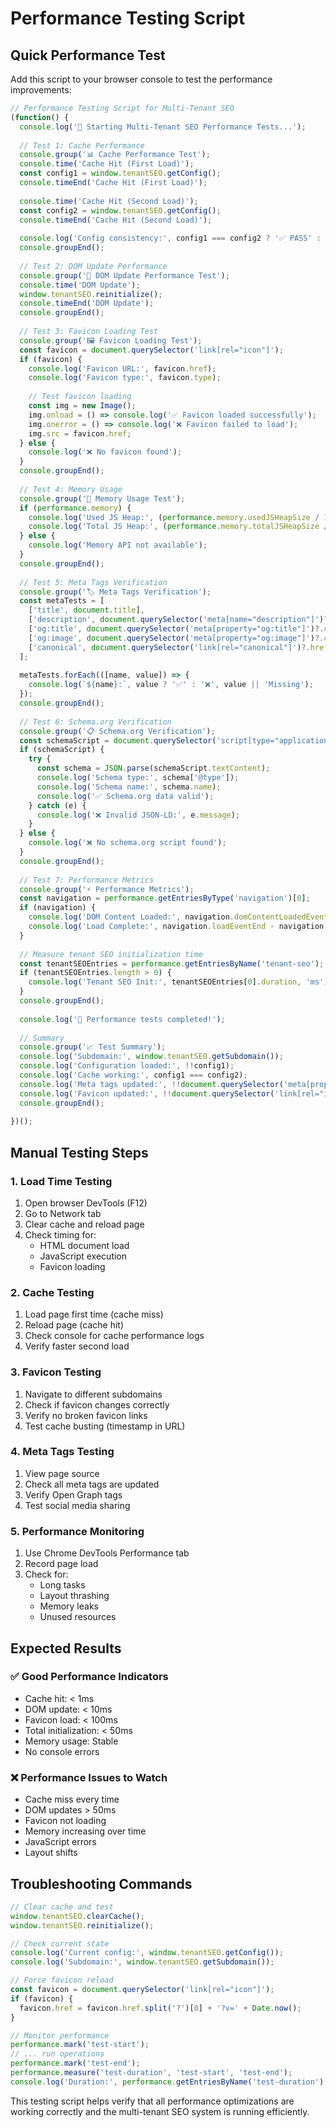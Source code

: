 # Performance Testing Script

## Quick Performance Test

Add this script to your browser console to test the performance improvements:

```javascript
// Performance Testing Script for Multi-Tenant SEO
(function() {
  console.log('🧪 Starting Multi-Tenant SEO Performance Tests...');
  
  // Test 1: Cache Performance
  console.group('📊 Cache Performance Test');
  console.time('Cache Hit (First Load)');
  const config1 = window.tenantSEO.getConfig();
  console.timeEnd('Cache Hit (First Load)');
  
  console.time('Cache Hit (Second Load)');
  const config2 = window.tenantSEO.getConfig();
  console.timeEnd('Cache Hit (Second Load)');
  
  console.log('Config consistency:', config1 === config2 ? '✅ PASS' : '❌ FAIL');
  console.groupEnd();
  
  // Test 2: DOM Update Performance
  console.group('🎨 DOM Update Performance Test');
  console.time('DOM Update');
  window.tenantSEO.reinitialize();
  console.timeEnd('DOM Update');
  console.groupEnd();
  
  // Test 3: Favicon Loading Test
  console.group('🖼️ Favicon Loading Test');
  const favicon = document.querySelector('link[rel="icon"]');
  if (favicon) {
    console.log('Favicon URL:', favicon.href);
    console.log('Favicon type:', favicon.type);
    
    // Test favicon loading
    const img = new Image();
    img.onload = () => console.log('✅ Favicon loaded successfully');
    img.onerror = () => console.log('❌ Favicon failed to load');
    img.src = favicon.href;
  } else {
    console.log('❌ No favicon found');
  }
  console.groupEnd();
  
  // Test 4: Memory Usage
  console.group('💾 Memory Usage Test');
  if (performance.memory) {
    console.log('Used JS Heap:', (performance.memory.usedJSHeapSize / 1024 / 1024).toFixed(2), 'MB');
    console.log('Total JS Heap:', (performance.memory.totalJSHeapSize / 1024 / 1024).toFixed(2), 'MB');
  } else {
    console.log('Memory API not available');
  }
  console.groupEnd();
  
  // Test 5: Meta Tags Verification
  console.group('🏷️ Meta Tags Verification');
  const metaTests = [
    ['title', document.title],
    ['description', document.querySelector('meta[name="description"]')?.content],
    ['og:title', document.querySelector('meta[property="og:title"]')?.content],
    ['og:image', document.querySelector('meta[property="og:image"]')?.content],
    ['canonical', document.querySelector('link[rel="canonical"]')?.href]
  ];
  
  metaTests.forEach(([name, value]) => {
    console.log(`${name}:`, value ? '✅' : '❌', value || 'Missing');
  });
  console.groupEnd();
  
  // Test 6: Schema.org Verification
  console.group('📋 Schema.org Verification');
  const schemaScript = document.querySelector('script[type="application/ld+json"]');
  if (schemaScript) {
    try {
      const schema = JSON.parse(schemaScript.textContent);
      console.log('Schema type:', schema['@type']);
      console.log('Schema name:', schema.name);
      console.log('✅ Schema.org data valid');
    } catch (e) {
      console.log('❌ Invalid JSON-LD:', e.message);
    }
  } else {
    console.log('❌ No schema.org script found');
  }
  console.groupEnd();
  
  // Test 7: Performance Metrics
  console.group('⚡ Performance Metrics');
  const navigation = performance.getEntriesByType('navigation')[0];
  if (navigation) {
    console.log('DOM Content Loaded:', navigation.domContentLoadedEventEnd - navigation.domContentLoadedEventStart, 'ms');
    console.log('Load Complete:', navigation.loadEventEnd - navigation.loadEventStart, 'ms');
  }
  
  // Measure tenant SEO initialization time
  const tenantSEOEntries = performance.getEntriesByName('tenant-seo');
  if (tenantSEOEntries.length > 0) {
    console.log('Tenant SEO Init:', tenantSEOEntries[0].duration, 'ms');
  }
  console.groupEnd();
  
  console.log('🎉 Performance tests completed!');
  
  // Summary
  console.group('📈 Test Summary');
  console.log('Subdomain:', window.tenantSEO.getSubdomain());
  console.log('Configuration loaded:', !!config1);
  console.log('Cache working:', config1 === config2);
  console.log('Meta tags updated:', !!document.querySelector('meta[property="og:title"]')?.content);
  console.log('Favicon updated:', !!document.querySelector('link[rel="icon"]')?.href);
  console.groupEnd();
  
})();
```

## Manual Testing Steps

### 1. **Load Time Testing**
1. Open browser DevTools (F12)
2. Go to Network tab
3. Clear cache and reload page
4. Check timing for:
   - HTML document load
   - JavaScript execution
   - Favicon loading

### 2. **Cache Testing**
1. Load page first time (cache miss)
2. Reload page (cache hit)
3. Check console for cache performance logs
4. Verify faster second load

### 3. **Favicon Testing**
1. Navigate to different subdomains
2. Check if favicon changes correctly
3. Verify no broken favicon links
4. Test cache busting (timestamp in URL)

### 4. **Meta Tags Testing**
1. View page source
2. Check all meta tags are updated
3. Verify Open Graph tags
4. Test social media sharing

### 5. **Performance Monitoring**
1. Use Chrome DevTools Performance tab
2. Record page load
3. Check for:
   - Long tasks
   - Layout thrashing
   - Memory leaks
   - Unused resources

## Expected Results

### ✅ **Good Performance Indicators**
- Cache hit: < 1ms
- DOM update: < 10ms
- Favicon load: < 100ms
- Total initialization: < 50ms
- Memory usage: Stable
- No console errors

### ❌ **Performance Issues to Watch**
- Cache miss every time
- DOM updates > 50ms
- Favicon not loading
- Memory increasing over time
- JavaScript errors
- Layout shifts

## Troubleshooting Commands

```javascript
// Clear cache and test
window.tenantSEO.clearCache();
window.tenantSEO.reinitialize();

// Check current state
console.log('Current config:', window.tenantSEO.getConfig());
console.log('Subdomain:', window.tenantSEO.getSubdomain());

// Force favicon reload
const favicon = document.querySelector('link[rel="icon"]');
if (favicon) {
  favicon.href = favicon.href.split('?')[0] + '?v=' + Date.now();
}

// Monitor performance
performance.mark('test-start');
// ... run operations
performance.mark('test-end');
performance.measure('test-duration', 'test-start', 'test-end');
console.log('Duration:', performance.getEntriesByName('test-duration')[0].duration, 'ms');
```

This testing script helps verify that all performance optimizations are working correctly and the multi-tenant SEO system is running efficiently.
